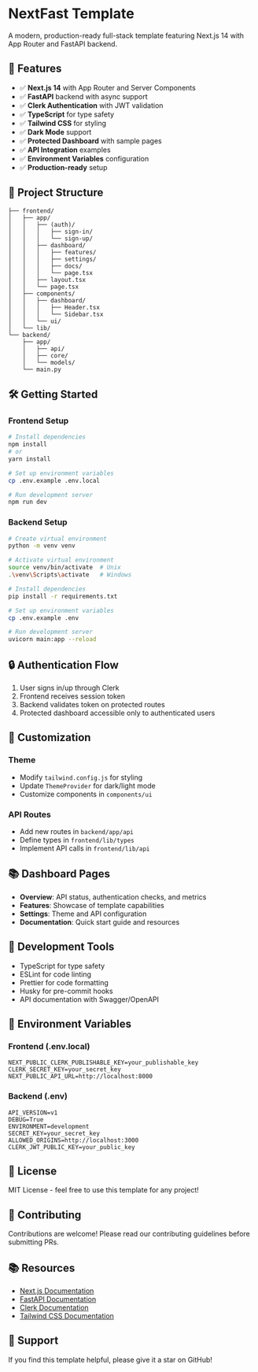 # NextFast Template

A modern, production-ready full-stack template featuring Next.js 14 with App Router and FastAPI backend.

## 🚀 Features

- ✅ **Next.js 14** with App Router and Server Components
- ✅ **FastAPI** backend with async support
- ✅ **Clerk Authentication** with JWT validation
- ✅ **TypeScript** for type safety
- ✅ **Tailwind CSS** for styling
- ✅ **Dark Mode** support
- ✅ **Protected Dashboard** with sample pages
- ✅ **API Integration** examples
- ✅ **Environment Variables** configuration
- ✅ **Production-ready** setup

## 📁 Project Structure

```
├── frontend/
│   ├── app/
│   │   ├── (auth)/
│   │   │   ├── sign-in/
│   │   │   └── sign-up/
│   │   ├── dashboard/
│   │   │   ├── features/
│   │   │   ├── settings/
│   │   │   ├── docs/
│   │   │   └── page.tsx
│   │   ├── layout.tsx
│   │   └── page.tsx
│   ├── components/
│   │   ├── dashboard/
│   │   │   ├── Header.tsx
│   │   │   └── Sidebar.tsx
│   │   └── ui/
│   └── lib/
└── backend/
    ├── app/
    │   ├── api/
    │   ├── core/
    │   └── models/
    └── main.py
```

## 🛠 Getting Started

### Frontend Setup

```bash
# Install dependencies
npm install
# or
yarn install

# Set up environment variables
cp .env.example .env.local

# Run development server
npm run dev
```

### Backend Setup

```bash
# Create virtual environment
python -m venv venv

# Activate virtual environment
source venv/bin/activate  # Unix
.\venv\Scripts\activate   # Windows

# Install dependencies
pip install -r requirements.txt

# Set up environment variables
cp .env.example .env

# Run development server
uvicorn main:app --reload
```

## 🔒 Authentication Flow

1. User signs in/up through Clerk
2. Frontend receives session token
3. Backend validates token on protected routes
4. Protected dashboard accessible only to authenticated users

## 🎨 Customization

### Theme
- Modify `tailwind.config.js` for styling
- Update `ThemeProvider` for dark/light mode
- Customize components in `components/ui`

### API Routes
- Add new routes in `backend/app/api`
- Define types in `frontend/lib/types`
- Implement API calls in `frontend/lib/api`

## 📚 Dashboard Pages

- **Overview**: API status, authentication checks, and metrics
- **Features**: Showcase of template capabilities
- **Settings**: Theme and API configuration
- **Documentation**: Quick start guide and resources

## 🔧 Development Tools

- TypeScript for type safety
- ESLint for code linting
- Prettier for code formatting
- Husky for pre-commit hooks
- API documentation with Swagger/OpenAPI

## 📝 Environment Variables

### Frontend (.env.local)
```plaintext
NEXT_PUBLIC_CLERK_PUBLISHABLE_KEY=your_publishable_key
CLERK_SECRET_KEY=your_secret_key
NEXT_PUBLIC_API_URL=http://localhost:8000
```

### Backend (.env)
```plaintext
API_VERSION=v1
DEBUG=True
ENVIRONMENT=development
SECRET_KEY=your_secret_key
ALLOWED_ORIGINS=http://localhost:3000
CLERK_JWT_PUBLIC_KEY=your_public_key
```

## 📄 License

MIT License - feel free to use this template for any project!

## 🤝 Contributing

Contributions are welcome! Please read our contributing guidelines before submitting PRs.

## 📚 Resources

- [Next.js Documentation](https://nextjs.org/docs)
- [FastAPI Documentation](https://fastapi.tiangolo.com/)
- [Clerk Documentation](https://clerk.dev/docs)
- [Tailwind CSS Documentation](https://tailwindcss.com/docs)

## 🌟 Support

If you find this template helpful, please give it a star on GitHub!
